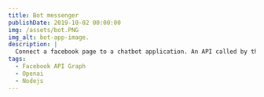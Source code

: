 ```yaml
---
title: Bot messenger
publishDate: 2019-10-02 00:00:00
img: /assets/bot.PNG
img_alt: bot-app-image.
description: |
  Connect a facebook page to a chatbot application. An API called by the facebook developer sdk to automatically respond to customer messages.
tags:
  - Facebook API Graph
  - Openai
  - Nodejs
---
```


